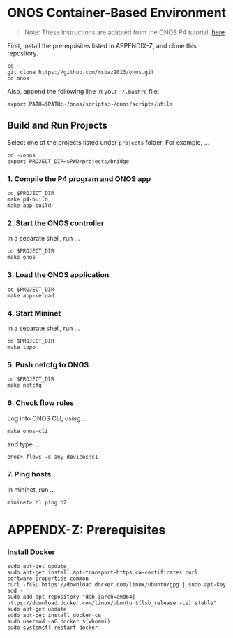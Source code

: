 # ONOS Container-Based Environment

> Note: These instructions are adapted from the ONOS P4 tutorial, [here](https://github.com/opennetworkinglab/onos-p4-tutorial).

First, install the prerequisites listed in APPENDIX-Z, and clone this repository.

```
cd ~
git clone https://github.com/msbaz2013/onos.git
cd onos
```

Also, append the following line in your `~/.bashrc` file.

```
export PATH=$PATH:~/onos/scripts:~/onos/scripts/utils
```

## Build and Run Projects

Select one of the projects listed under `projects` folder. For example, ...
```
cd ~/onos
export PROJECT_DIR=$PWD/projects/bridge
```



### 1. Compile the P4 program and ONOS app

```
cd $PROJECT_DIR
make p4-build
make app-build
```

### 2. Start the ONOS controller 

In a separate shell, run ...
```
cd $PROJECT_DIR
make onos
```

### 3. Load the ONOS application 
```
cd $PROJECT_DIR
make app-reload
```

### 4. Start Mininet
In a separate shell, run ...
```
cd $PROJECT_DIR
make topo
```

### 5. Push netcfg to ONOS
```
cd $PROJECT_DIR
make netcfg
```

### 6. Check flow rules
Log into ONOS CLI, using ...
```
make onos-cli
```

and type ...
```
onos> flows -s any devices:s1
```

### 7. Ping hosts
In mininet, run ...
```
mininet> h1 ping h2
```

# APPENDX-Z: Prerequisites

### Install Docker
```
sudo apt-get update
sudo apt-get install apt-transport-https ca-certificates curl software-properties-common
curl -fsSL https://download.docker.com/linux/ubuntu/gpg | sudo apt-key add -
sudo add-apt-repository "deb [arch=amd64] https://download.docker.com/linux/ubuntu $(lsb_release -cs) stable"
sudo apt-get update
sudo apt-get install docker-ce
sudo usermod -aG docker $(whoami)
sudo systemctl restart docker
```
